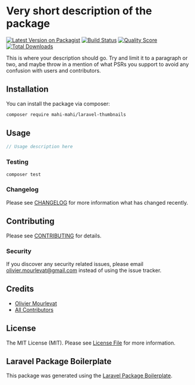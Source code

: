 # Very short description of the package

[![Latest Version on Packagist](https://img.shields.io/packagist/v/mahi-mahi/laravel-thumbnails.svg?style=flat-square)](https://packagist.org/packages/mahi-mahi/laravel-thumbnails)
[![Build Status](https://img.shields.io/travis/mahi-mahi/laravel-thumbnails/master.svg?style=flat-square)](https://travis-ci.org/mahi-mahi/laravel-thumbnails)
[![Quality Score](https://img.shields.io/scrutinizer/g/mahi-mahi/laravel-thumbnails.svg?style=flat-square)](https://scrutinizer-ci.com/g/mahi-mahi/laravel-thumbnails)
[![Total Downloads](https://img.shields.io/packagist/dt/mahi-mahi/laravel-thumbnails.svg?style=flat-square)](https://packagist.org/packages/mahi-mahi/laravel-thumbnails)

This is where your description should go. Try and limit it to a paragraph or two, and maybe throw in a mention of what PSRs you support to avoid any confusion with users and contributors.

## Installation

You can install the package via composer:

```bash
composer require mahi-mahi/laravel-thumbnails
```

## Usage

``` php
// Usage description here
```

### Testing

``` bash
composer test
```

### Changelog

Please see [CHANGELOG](CHANGELOG.md) for more information what has changed recently.

## Contributing

Please see [CONTRIBUTING](CONTRIBUTING.md) for details.

### Security

If you discover any security related issues, please email olivier.mourlevat@gmail.com instead of using the issue tracker.

## Credits

- [Olivier Mourlevat](https://github.com/mahi-mahi)
- [All Contributors](../../contributors)

## License

The MIT License (MIT). Please see [License File](LICENSE.md) for more information.

## Laravel Package Boilerplate

This package was generated using the [Laravel Package Boilerplate](https://laravelpackageboilerplate.com).